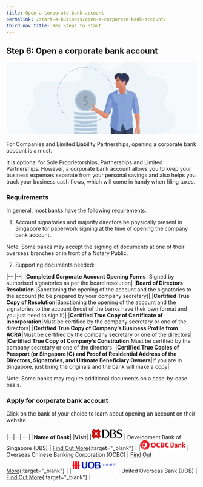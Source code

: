 ```yaml
---
title: Open a corporate bank account
permalink: /start-a-business/open-a-corporate-bank-account/
third_nav_title: Key Steps to Start
---
```


## Step 6: Open a corporate bank account

![Bank Account](/images/start/StartSJ_CorporateBankAccount.jpg)

For Companies and Limited Liability Partnerships, opening a corporate bank account is a must.

It is optional for Sole Proprietorships, Partnerships and Limited Partnerships. However, a corporate bank account allows you to keep your business expenses separate from your personal savings and also helps you track your business cash flows, which will come in handy when filing taxes.

### Requirements

In general, most banks have the following requirements.

1) Account signatories and majority directors be physically present in Singapore for paperwork signing at the time of opening the company bank account.

Note: Some banks may accept the signing of documents at one of their overseas branches or in front of a Notary Public.

2) Supporting documents needed:

|-- |--|
|**Completed Corporate Account Opening Forms** |Signed by authorised signatories as per the board resolution|
|**Board of Directors Resolution** |Sanctioning the opening of the account and the signatories to the account (to be prepared by your company secretary)|
|**Certified True Copy of Resolution**|Sanctioning the opening of the account and the signatories to the account (most of the banks have their own format and you just need to sign it)|
|**Certified True Copy of Certificate of Incorporation**|Must be certified by the company secretary or one of the directors|
|**Certified True Copy of Company’s Business Profile from ACRA**|Must be certified by the company secretary or one of the directors|
|**Certified True Copy of Company’s Constitution**|Must be certified by the company secretary or one of the directors|
|**Certified True Copies of Passport (or Singapore IC) and Proof of Residential Address of the Directors, Signatories, and Ultimate Beneficiary Owners**|If you are in Singapore, just bring the originals and the bank will make a copy|

Note: Some banks may require additional documents on a case-by-case basis.

### Apply for corporate bank account

Click on the bank of your choice to learn about opening an account on their website.

|--|--|---|
|**Name of Bank**| |**Visit**|
|![DBS](/images/start/DBS.png) | Development Bank of Singapore (DBS) | [Find Out More](https://go.dbs.com/oaos-gobusiness){:target="_blank"} |
|![OCBC](/images/start/OCBC.png) | Overseas Chinese Banking Corporation (OCBC) | [Find Out More](https://www.uob.com.sg/business/transact/ebusiness-account.page){:target="_blank"} |
|![UOB](/images/start/UOB.png) | United Overseas Bank (UOB) | [Find Out More](https://openbizaccount.ocbc.com/obao/#!intro){:target="_blank"} |

<script src="/jquery/jquery.min.js"></script>
<script src="/jquery/resize-tables.js"></script>
